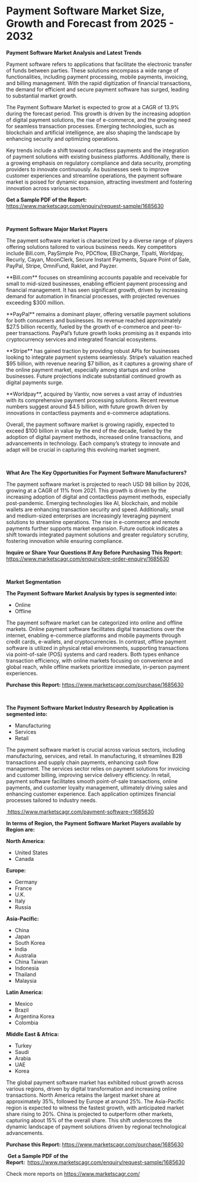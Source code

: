 <p><h1>Payment Software Market Size, Growth and Forecast from 2025 - 2032</h1></p><p><strong>Payment Software Market Analysis and Latest Trends</strong></p>
<p><p>Payment software refers to applications that facilitate the electronic transfer of funds between parties. These solutions encompass a wide range of functionalities, including payment processing, mobile payments, invoicing, and billing management. With the rapid digitization of financial transactions, the demand for efficient and secure payment software has surged, leading to substantial market growth.</p><p>The Payment Software Market is expected to grow at a CAGR of 13.9% during the forecast period. This growth is driven by the increasing adoption of digital payment solutions, the rise of e-commerce, and the growing need for seamless transaction processes. Emerging technologies, such as blockchain and artificial intelligence, are also shaping the landscape by enhancing security and optimizing operations.</p><p>Key trends include a shift toward contactless payments and the integration of payment solutions with existing business platforms. Additionally, there is a growing emphasis on regulatory compliance and data security, prompting providers to innovate continuously. As businesses seek to improve customer experiences and streamline operations, the payment software market is poised for dynamic expansion, attracting investment and fostering innovation across various sectors.</p></p>
<p><strong>Get a Sample PDF of the Report:&nbsp;</strong> <a href="https://www.marketscagr.com/enquiry/request-sample/1685630?utm_campaign=3127&utm_medium=2&utm_source=Github&utm_content=ia&utm_term=24032025&utm_id=payment-software">https://www.marketscagr.com/enquiry/request-sample/1685630</a></p>
<p>&nbsp;</p>
<p><strong>Payment Software Major Market Players</strong></p>
<p><p>The payment software market is characterized by a diverse range of players offering solutions tailored to various business needs. Key competitors include Bill.com, PaySimple Pro, PDCflow, EBizCharge, Tipalti, Worldpay, Recurly, Cayan, MoonClerk, Secure Instant Payments, Square Point of Sale, PayPal, Stripe, OmniFund, Raklet, and Payzer. </p><p>**Bill.com** focuses on streamlining accounts payable and receivable for small to mid-sized businesses, enabling efficient payment processing and financial management. It has seen significant growth, driven by increasing demand for automation in financial processes, with projected revenues exceeding $300 million.</p><p>**PayPal** remains a dominant player, offering versatile payment solutions for both consumers and businesses. Its revenue reached approximately $27.5 billion recently, fueled by the growth of e-commerce and peer-to-peer transactions. PayPal’s future growth looks promising as it expands into cryptocurrency services and integrated financial ecosystems.</p><p>**Stripe** has gained traction by providing robust APIs for businesses looking to integrate payment systems seamlessly. Stripe’s valuation reached $95 billion, with revenue nearing $7 billion, as it captures a growing share of the online payment market, especially among startups and online businesses. Future projections indicate substantial continued growth as digital payments surge.</p><p>**Worldpay**, acquired by Vantiv, now serves a vast array of industries with its comprehensive payment processing solutions. Recent revenue numbers suggest around $4.5 billion, with future growth driven by innovations in contactless payments and e-commerce adaptations.</p><p>Overall, the payment software market is growing rapidly, expected to exceed $100 billion in value by the end of the decade, fueled by the adoption of digital payment methods, increased online transactions, and advancements in technology. Each company’s strategy to innovate and adapt will be crucial in capturing this evolving market segment.</p></p>
<p>&nbsp;</p>
<p><strong>What Are The Key Opportunities For Payment Software Manufacturers?</strong></p>
<p><p>The payment software market is projected to reach USD 98 billion by 2026, growing at a CAGR of 11% from 2021. This growth is driven by the increasing adoption of digital and contactless payment methods, especially post-pandemic. Emerging technologies like AI, blockchain, and mobile wallets are enhancing transaction security and speed. Additionally, small and medium-sized enterprises are increasingly leveraging payment solutions to streamline operations. The rise in e-commerce and remote payments further supports market expansion. Future outlook indicates a shift towards integrated payment solutions and greater regulatory scrutiny, fostering innovation while ensuring compliance.</p></p>
<p><strong>Inquire or Share Your Questions If Any Before Purchasing This Report:</strong> <a href="https://www.marketscagr.com/enquiry/pre-order-enquiry/1685630?utm_campaign=3127&utm_medium=2&utm_source=Github&utm_content=ia&utm_term=24032025&utm_id=payment-software">https://www.marketscagr.com/enquiry/pre-order-enquiry/1685630</a></p>
<p>&nbsp;</p>
<p><strong>Market Segmentation</strong></p>
<p><strong>The Payment Software Market Analysis by types is segmented into:</strong></p>
<p><ul><li>Online</li><li>Offline</li></ul></p>
<p><p>The payment software market can be categorized into online and offline markets. Online payment software facilitates digital transactions over the internet, enabling e-commerce platforms and mobile payments through credit cards, e-wallets, and cryptocurrencies. In contrast, offline payment software is utilized in physical retail environments, supporting transactions via point-of-sale (POS) systems and card readers. Both types enhance transaction efficiency, with online markets focusing on convenience and global reach, while offline markets prioritize immediate, in-person payment experiences.</p></p>
<p><strong>Purchase this Report:&nbsp;</strong><a href="https://www.marketscagr.com/purchase/1685630?utm_campaign=3127&utm_medium=2&utm_source=Github&utm_content=ia&utm_term=24032025&utm_id=payment-software">https://www.marketscagr.com/purchase/1685630</a></p>
<p>&nbsp;</p>
<p><strong>The Payment Software Market Industry Research by Application is segmented into:</strong></p>
<p><ul><li>Manufacturing</li><li>Services</li><li>Retail</li></ul></p>
<p><p>The payment software market is crucial across various sectors, including manufacturing, services, and retail. In manufacturing, it streamlines B2B transactions and supply chain payments, enhancing cash flow management. The services sector relies on payment solutions for invoicing and customer billing, improving service delivery efficiency. In retail, payment software facilitates smooth point-of-sale transactions, online payments, and customer loyalty management, ultimately driving sales and enhancing customer experience. Each application optimizes financial processes tailored to industry needs.</p></p>
<p><a href="https://www.marketscagr.com/payment-software-r1685630?utm_campaign=3127&utm_medium=2&utm_source=Github&utm_content=ia&utm_term=24032025&utm_id=payment-software">&nbsp;https://www.marketscagr.com/payment-software-r1685630</a></p>
<p><strong>In terms of Region, the Payment Software Market Players available by Region are:</strong></p>
<p>
    <p> <strong> North America: </strong>
        <ul>
            <li>United States</li>
            <li>Canada</li>
        </ul>
        </p> 
    <p> <strong> Europe: </strong>
        <ul>
            <li>Germany</li>
            <li>France</li>
            <li>U.K.</li>
            <li>Italy</li>
            <li>Russia</li>
        </ul>
        </p> 
    <p> <strong> Asia-Pacific: </strong>
        <ul>
            <li>China</li>
            <li>Japan</li>
            <li>South Korea</li>
            <li>India</li>
            <li>Australia</li>
            <li>China Taiwan</li>
            <li>Indonesia</li>
            <li>Thailand</li>
            <li>Malaysia</li>
        </ul>
        </p> 
    <p> <strong> Latin America: </strong>
        <ul>
            <li>Mexico</li>
            <li>Brazil</li>
            <li>Argentina Korea</li>
            <li>Colombia</li>
        </ul>
        </p> 
    <p> <strong> Middle East & Africa: </strong>
        <ul>
            <li>Turkey</li>
            <li>Saudi</li>
            <li>Arabia</li>
            <li>UAE</li>
            <li>Korea</li>
        </ul>
    </p>
    </p>
<p><p>The global payment software market has exhibited robust growth across various regions, driven by digital transformation and increasing online transactions. North America retains the largest market share at approximately 35%, followed by Europe at around 25%. The Asia-Pacific region is expected to witness the fastest growth, with anticipated market share rising to 20%. China is projected to outperform other markets, capturing about 15% of the overall share. This shift underscores the dynamic landscape of payment solutions driven by regional technological advancements.</p></p>
<p><strong>Purchase this Report: </strong><a href="https://www.marketscagr.com/purchase/1685630?utm_campaign=3127&utm_medium=2&utm_source=Github&utm_content=ia&utm_term=24032025&utm_id=payment-software">https://www.marketscagr.com/purchase/1685630</a></p>
<p>&nbsp;<strong>Get a Sample PDF of the Report:&nbsp;&nbsp;</strong><a href="https://www.marketscagr.com/enquiry/request-sample/1685630?utm_campaign=3127&utm_medium=2&utm_source=Github&utm_content=ia&utm_term=24032025&utm_id=payment-software">https://www.marketscagr.com/enquiry/request-sample/1685630</a></p>
<p><strong></strong></p>
<p>Check more reports on <a href="https://www.marketscagr.com/?utm_campaign=3127&utm_medium=2&utm_source=Github&utm_content=ia&utm_term=24032025&utm_id=payment-software">https://www.marketscagr.com/</a></p>